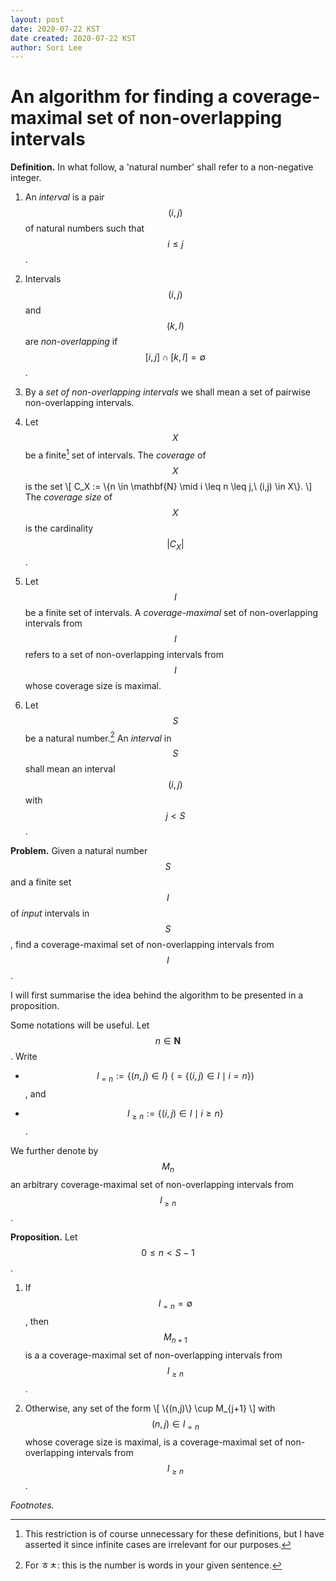 ```yaml
---
layout: post
date: 2020-07-22 KST
date created: 2020-07-22 KST
author: Sori Lee
---
```


# An algorithm for finding a coverage-maximal set of non-overlapping intervals

**Definition.** In what follow, a 'natural number' shall refer to a non-negative integer.

1. An *interval* is a pair $$(i,j)$$ of natural numbers such that $$i \leq j$$.

2. Intervals $$(i,j)$$ and $$(k,l)$$ are *non-overlapping* if $$[i,j] \cap [k,l] = \emptyset$$.

3. By a *set of non-overlapping intervals* we shall mean a set of pairwise non-overlapping intervals.

4. Let $$X$$ be a finite[^1] set of intervals. The *coverage* of $$X$$ is the set
\\[
C_X := \\{n \in \mathbf{N} \mid i \leq n \leq j,\ (i,j) \in X\\}.
\\]
The *coverage size* of $$X$$ is the cardinality $$|C_X|$$.

5. Let $$I$$ be a finite set of intervals. A *coverage-maximal* set of non-overlapping intervals from $$I$$ refers to a set of non-overlapping intervals from $$I$$ whose coverage size is maximal.

6. Let $$S$$ be a natural number.[^2]
An *interval* in $$S$$ shall mean an interval $$(i,j)$$ with $$j < S$$.

[^1]: This restriction is of course unnecessary for these definitions, but I have asserted it since infinite cases are irrelevant for our purposes.

[^2]: For ㅎㅊ: this is the number is words in your given sentence.

**Problem.** Given a natural number $$S$$ and a finite set $$I$$ of *input* intervals in $$S$$, find a coverage-maximal set of non-overlapping intervals from $$I$$.

I will first summarise the idea behind the algorithm to be presented in a proposition.

Some notations will be useful.
Let $$n \in \mathbf{N}$$.
Write

- $$I_{=n} := \{(n,j) \in I\}\ (= \{(i,j) \in I \mid i = n\})$$, and

- $$I_{\geq n} := \{(i,j) \in I \mid i \geq n\}$$.

We further denote by $$M_n$$ an arbitrary coverage-maximal set of non-overlapping intervals from $$I_{\geq n}$$.

<!--
Now the idea behind the algorithm to be presented is summarised in:
-->

<!--
**Proposition.**
Let $$0 \leq n < S-1$$.
Write
\\[
(n,m) = \mathop{argmax}_{(n,j) \in I_{=n}} |C_{\\{(n,j)\\} \cup M_{j+1}}|.
\\]
Then $$\{(n,m)\} \cup M_{j+1}$$ is a coverage-maximal set of non-overlapping intervals from $$I_{\geq n}$$.
-->

**Proposition.** Let $$0 \leq n < S-1$$.

1. If $$I_{=n} = \emptyset$$, then $$M_{n+1}$$ is a a coverage-maximal set of non-overlapping intervals from $$I_{\geq n}$$.

2. Otherwise, any set of the form
\\[
\\{(n,j)\\} \cup M_{j+1}
\\]
with $$(n,j) \in I_{=n}$$ whose coverage size is maximal, is a coverage-maximal set of non-overlapping intervals from $$I_{\geq n}$$.




<!-- **Algorithm.** TBC -->

*Footnotes.*